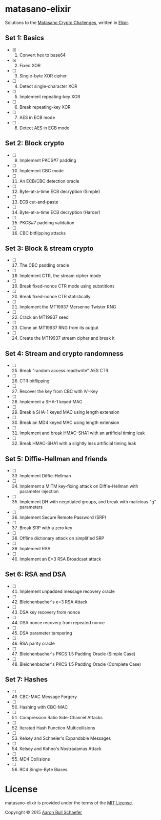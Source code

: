 matasano-elixir
===============

Solutions to the [Matasano Crypto Challenges](http://cryptopals.com/),
written in [Elixir](http://elixir-lang.org/).

Set 1: Basics
-------------

- [x] 1. Convert hex to base64
- [x] 2. Fixed XOR
- [ ] 3. Single-byte XOR cipher
- [ ] 4. Detect single-character XOR
- [ ] 5. Implement repeating-key XOR
- [ ] 6. Break repeating-key XOR
- [ ] 7. AES in ECB mode
- [ ] 8. Detect AES in ECB mode

Set 2: Block crypto
-------------------

- [ ] 9. Implement PKCS#7 padding
- [ ] 10. Implement CBC mode
- [ ] 11. An ECB/CBC detection oracle
- [ ] 12. Byte-at-a-time ECB decryption (Simple)
- [ ] 13. ECB cut-and-paste
- [ ] 14. Byte-at-a-time ECB decryption (Harder)
- [ ] 15. PKCS#7 padding validation
- [ ] 16. CBC bitflipping attacks

Set 3: Block & stream crypto
----------------------------

- [ ] 17. The CBC padding oracle
- [ ] 18. Implement CTR, the stream cipher mode
- [ ] 19. Break fixed-nonce CTR mode using substitions
- [ ] 20. Break fixed-nonce CTR statistically
- [ ] 21. Implement the MT19937 Mersenne Twister RNG
- [ ] 22. Crack an MT19937 seed
- [ ] 23. Clone an MT19937 RNG from its output
- [ ] 24. Create the MT19937 stream cipher and break it

Set 4: Stream and crypto randomness
-----------------------------------

- [ ] 25. Break "random access read/write" AES CTR
- [ ] 26. CTR bitflipping
- [ ] 27. Recover the key from CBC with IV=Key
- [ ] 28. Implement a SHA-1 keyed MAC
- [ ] 29. Break a SHA-1 keyed MAC using length extension
- [ ] 30. Break an MD4 keyed MAC using length extension
- [ ] 31. Implement and break HMAC-SHA1 with an artificial timing leak
- [ ] 32. Break HMAC-SHA1 with a slightly less artificial timing leak

Set 5: Diffie-Hellman and friends
---------------------------------

- [ ] 33. Implement Diffie-Hellman
- [ ] 34. Implement a MITM key-fixing attack on Diffie-Hellman with parameter injection
- [ ] 35. Implement DH with negotiated groups, and break with malicious "g" parameters
- [ ] 36. Implement Secure Remote Password (SRP)
- [ ] 37. Break SRP with a zero key
- [ ] 38. Offline dictionary attack on simplified SRP
- [ ] 39. Implement RSA
- [ ] 40. Implement an E=3 RSA Broadcast attack

Set 6: RSA and DSA
------------------

- [ ] 41. Implement unpadded message recovery oracle
- [ ] 42. Bleichenbacher's e=3 RSA Attack
- [ ] 43. DSA key recovery from nonce
- [ ] 44. DSA nonce recovery from repeated nonce
- [ ] 45. DSA parameter tampering
- [ ] 46. RSA parity oracle
- [ ] 47. Bleichenbacher's PKCS 1.5 Padding Oracle (Simple Case)
- [ ] 48. Bleichenbacher's PKCS 1.5 Padding Oracle (Complete Case)

Set 7: Hashes
-------------

- [ ] 49. CBC-MAC Message Forgery
- [ ] 50. Hashing with CBC-MAC
- [ ] 51. Compression Ratio Side-Channel Attacks
- [ ] 52. Iterated Hash Function Multicollisions
- [ ] 53. Kelsey and Schneier's Expandable Messages
- [ ] 54. Kelsey and Kohno's Nostradamus Attack
- [ ] 55. MD4 Collisions
- [ ] 56. RC4 Single-Byte Biases

License
=======

matasano-elixir is provided under the terms of the
[MIT License](http://www.opensource.org/licenses/MIT).

Copyright &copy; 2015 [Aaron Bull Schaefer](mailto:aaron@elasticdog.com)
